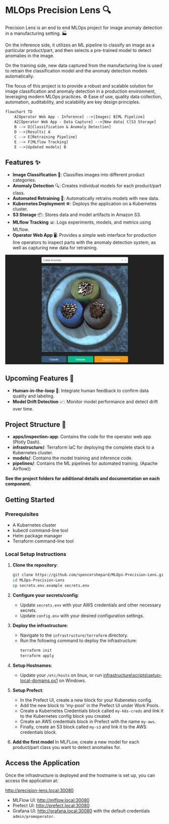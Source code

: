 # MLOps Precision Lens 🔍
Precision Lens is an end to end MLOps project for image anomaly detection in a manufacturing setting. 🏭

On the inference side, it utilizes an ML pipeline to classify an image as a particular product/part, and then selects a pre-trained model to detect anomalies in the image.

On the training side, new data captured from the manufacturing line is used to retrain the classification model and the anomaly detection models automatically.

The focus of this project is to provide a robust and scalable solution for image classification and anomaly detection in a production environment, leveraging modern MLOps practices. ⚙️ Ease of use, quality data collection, automation, auditability, and scalability are key design principles.

```mermaid
flowchart TD
    A[Operator Web App - Inference] -->|Images| B[ML Pipeline]
    A2[Operator Web App - Data Capture] -->|New data| C[S3 Storage]
    B --> D[Classification & Anomaly Detection]
    D -->|Results| A
    C --> E[Retraining Pipeline]
    E --> F[MLflow Tracking]
    E -->|Updated models| B
```

## Features ✨
- **Image Classification** 📸: Classifies images into different product categories.
- **Anomaly Detection** 🔍: Creates individual models for each product/part class.
- **Automated Retraining** 🔄: Automatically retrains models with new data.
- **Kubernetes Deployment** ☸️: Deploys the application on a Kubernetes cluster.
- **S3 Storage** 📦: Stores data and model artifacts in Amazon S3.
- **MLflow Tracking** 📊: Logs experiments, models, and metrics using MLflow.
- **Operator Web App** 🖥️: Provides a simple web interface for production line operators to inspect parts with the anomaly detection system, as well as capturing new data for retraining.

![Web App](apps/inspection-app/docs/live-feed.png)

## Upcoming Features 🚀
- **Human-in-the-loop** 👥: Integrate human feedback to confirm data quality and labeling.
- **Model Drift Detection** 📈: Monitor model performance and detect drift over time.

## Project Structure 📁
- **apps/inspection-app**: Contains the code for the operator web app (Plotly Dash).
- **infrastructure/**: Terraform IaC for deploying the complete stack to a Kubernetes cluster.
- **models/**: Contains the model training and inference code.
- **pipelines/**: Contains the ML pipelines for automated training. (Apache Airflow))

**See the project folders for additional details and documentation on each component.**

## Getting Started

### Prerequisites
- A Kubernetes cluster
- kubectl command-line tool
- Helm package manager
- Terraform command-line tool

### Local Setup Instructions
1. **Clone the repository**:
    ```bash
    git clone https://github.com/spencershepard/MLOps-Precision-Lens.git
    cd MLOps-Precision-Lens
    cp secrets.env.example secrets.env
    ```
2. **Configure your secrets/config**:
   - Update `secrets.env` with your AWS credentials and other necessary secrets.
   - Update `config.env` with your desired configuration settings.

3. **Deploy the infrastructure**:
   - Navigate to the `infrastructure/terraform` directory.
   - Run the following command to deploy the infrastructure:
     ```bash
     terraform init
     terraform apply
     ```

4. **Setup Hostnames**:
   - Update your `/etc/hosts` on linux, or run [infrastructure\scripts\setup-local-domains.ps1](infrastructure/scripts/setup-local-domains.ps1) on Windows.

5. **Setup Prefect**:
   - In the Prefect UI, create a new block for your Kubenetes config.
   - Add the new block to 'my-pool' in the Prefect UI under Work Pools.
   - Create a Kubernetes Credentials block called `my-k8s-creds` and link it to the Kubernetes config block you created.
   - Create an AWS credentials block in Prefect with the name `my-aws`. 
   - Finally, create an S3 block called `my-s3` and link it to the AWS credentials block.

6. **Add the first model**
   In MLFLow, create a new model for each product/part class you want to detect anomalies for. 


## Access the Application
Once the infrastructure is deployed and the hostname is set up, you can access the application at:

http://precision-lens.local:30080

- MLFlow UI: http://mlflow.local:30080
- Prefect UI: http://prefect.local:30080
- Grafana UI: http://grafana.local:30080 with the default credentials `admin/promoperator`.